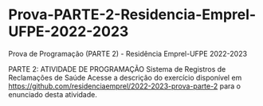 # Prova-PARTE-2-Residencia-Emprel-UFPE-2022-2023
Prova de Programação (PARTE 2) - Residência Emprel-UFPE 2022-2023

PARTE 2: ATIVIDADE DE PROGRAMAÇÃO
Sistema de Registros de Reclamações de Saúde
Acesse a descrição do exercício disponível em https://github.com/residenciaemprel/2022-2023-prova-parte-2 para o enunciado desta atividade.
